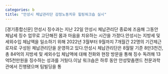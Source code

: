 ```yaml
---
categories: b
title: "안성시 체납관리단 감정노동치유 힐링워크숍 실시"
---
```

[경기종합신문] 안성시 징수과는 지난 22일 안성시 체납관리단 종료에 즈음해 그동안 체납세 징수 업무로 고단해진 몸과 마음을 치유하는 시간을 가졌다.안성시는 지방세 및 세외수입 체납액을 일소하기 위해 2022년 3월부터 9월까지 7개월간 22명의 기간제근로자로 구성된 체납관리단을 운영하고 있다.안성시 체납관리단은 8월말 기준 8만3천건, 총 84억의 지방세 및 세외수입 체납액에 대해 전화와 현장 방문을 통해 징수 독려해 13억5천만원을 징수하는 성과를 거뒀다.이날 워크숍은 하루 동안 안성맞춤랜드 천문과학관에서 진행됐으며 팀빌딩을 통